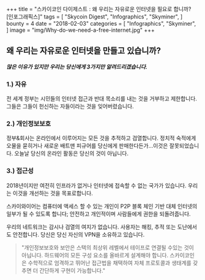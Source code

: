 +++
title = "스카이코인 다이제스트 : 왜 우리는 자유로운 인터넷을 필요로 합니까? [인포그래픽스]"
tags = [
    "Skycoin Digest",
    "Infographics",
    "Skyminer",
]
bounty = 4
date = "2018-02-03"
categories = [
    "Infographics",
    "Skyminer",
]
image = "img/Why-do-we-need-a-free-internet.jpg"
+++

## 왜 우리는 자유로운 인터넷을 만들고 있습니까?

**_많은 이유가 있지만 우리는 당신에게 3가지만 알려드리겠습니다._**

### 1.) 자유

전 세계 정부는 시민들의 인터넷 접근과 반대 목소리를 내는 것을 거부하고 제한합니다. 그들은 그들이 헌신하는 자들이라는 것을 잊어버렸습니다.

### 2.) 개인정보보호

정부&회사는 온라인에서 이루어지는 모든 것을 추적하고 검열합니다. 정치적 숙적에게 오물을 묻히거나 새로운 배트맨 피규어를 당신에게 판매한다든가...이것은 잘못되었습니다. 오늘날 당신의 온라인 활동은 당신의 것이 아닙니다.

### 3.) 접근성

2018년이지만 여전히 인프라가 없거나 인터넷에 접속할 수 없는 국가가 있습니다. 우리는 이것을 개선하는 것을 목표로합니다.

스카이와이어는 컴퓨터에 액세스 할 수 있는 개인이 P2P 블록 체인 기반 대체 인터넷의 일부가 될 수 있도록 합니다; 안전하고 개인적이며 사람들에게 권한을 되돌려줍니다.

우리의 네트워크는 감시나 검열의 여지가 없습니다. 사용자는 해킹, 추적 또는 도난에서도 안전합니다. 당신은 당신 자신의 VPN을 소유하고 있습니다.

> "개인정보보호와 보안은 스택의 최상위 레벨에서 테이프로 연결될 수있는 것이 아닙니다. 하드웨어의 모든 구성 요소를 올바르게 설계해야 합니다. 스카이코인은 수학적으로 엄격하고 뛰어난 접근법을 채택하여 자체 프로토콜과 생태계를 갖추면 더 간단하게 구현이 가능합니다."

